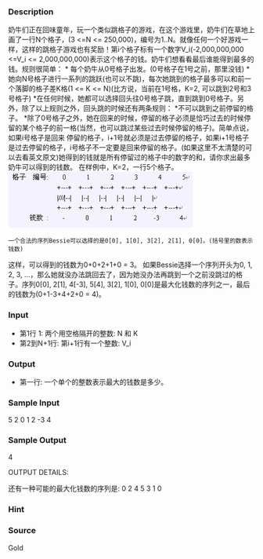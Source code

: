
### Description
奶牛们正在回味童年，玩一个类似跳格子的游戏，在这个游戏里，奶牛们在草地上画了一行N个格子，(3 <=N <= 250,000)，编号为1..N。就像任何一个好游戏一样，这样的跳格子游戏也有奖励！第i个格子标有一个数字V_i(-2,000,000,000 <=V_i <= 2,000,000,000)表示这个格子的钱。奶牛们想看看最后谁能得到最多的钱。规则很简单：
    * 每个奶牛从0号格子出发。(0号格子在1号之前，那里没钱)
    * 她向N号格子进行一系列的跳跃(也可以不跳)，每次她跳到的格子最多可以和前一
      个落脚的格子差K格(1 <= K <= N)(比方说，当前在1号格，K=2, 可以跳到2号和3号格子)
   *在任何时候，她都可以选择回头往0号格子跳，直到跳到0号格子。另外，除了以上规则之外，回头跳的时候还有两条规则：
   *不可以跳到之前停留的格子。
   *除了0号格子之外，她在回来的时候，停留的格子必须是恰巧过去的时候停留的某个格子的前一格(当然，也可以跳过某些过去时候停留的格子)。简单点说，如果i号格子是回来
停留的格子，i+1号就必须是过去停留的格子，如果i+1号格子是过去停留的格子，i号格子不一定要是回来停留的格子。(如果这里不太清楚的可以去看英文原文)她得到的钱就是所有停留过的格子中的数字的和，请你求出最多奶牛可以得到的钱数。
    在样例中，K=2，一行5个格子。
   ![](/images/1915.jpg) 



    一个合法的序列Bessie可以选择的是0[0], 1[0], 3[2], 2[1], 0[0]。(括号里的数表示钱数)
这样，可以得到的钱数为0+0+2+1+0 = 3。
    如果Bessie选择一个序列开头为0, 1, 2, 3, ...，那么她就没办法跳回去了，因为她没办法再跳到一个之前没跳过的格子。序列0[0], 2[1], 4[-3], 5[4], 3[2], 1[0], 0[0]是最大化钱数的序列之一，最后的钱数为(0+1-3+4+2+0 = 4)。


### Input
* 第1行 1: 两个用空格隔开的整数: N 和 K
* 第2到N+1行: 第i+1行有一个整数: V_i

### Output
* 第一行: 一个单个的整数表示最大的钱数是多少。


### Sample Input
5 2
0
1
2
-3
4


### Sample Output
4

OUTPUT DETAILS:

还有一种可能的最大化钱数的序列是: 0 2 4 5 3 1 0

### Hint

### Source
Gold